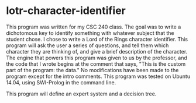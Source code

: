 # lotr-character-identifier

This program was written for my CSC 240 class. The goal was to write a 
dichotomous key to identify something with whatever subject that the student
chose. I chose to write a Lord of the Rings character identifier. This program
will ask the user a series of questions, and tell them which character they
are thinking of, and give a brief description of the character.
The engine that powers this program was given to us by the professor, and 
the code that I wrote begins at the comment that says, "This is the custom
part of the program: the data."
No modifications have been made to the program except for the intro
comments. This program was tested on Ubuntu 14.04, using SWI-Prolog in
the command line.

This program will define an expert system and a decision tree.

